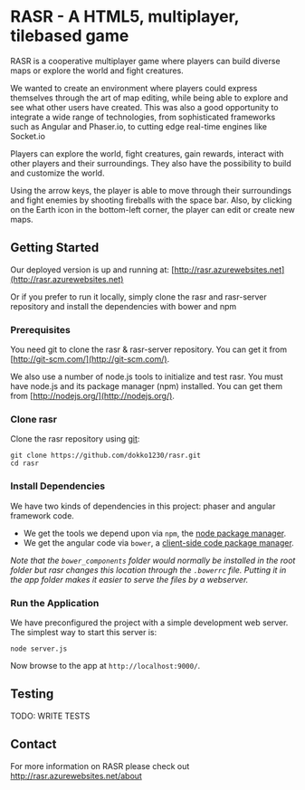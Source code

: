 # RASR - A HTML5, multiplayer, tilebased game

RASR is a cooperative multiplayer game where players can build diverse maps or explore the world and fight creatures. 

We wanted to create an environment where players could express themselves through the art of map editing, while being able to explore and see what other users have created. This was also a good opportunity to integrate a wide range of technologies, from sophisticated frameworks such as Angular and Phaser.io, to cutting edge real-time engines like Socket.io

Players can explore the world, fight creatures, gain rewards, interact with other players and their surroundings.
They also have the possibility to build and customize the world.

Using the arrow keys, the player is able to move through their surroundings and fight enemies by shooting fireballs with the space bar. Also, by clicking on the Earth icon in the bottom-left corner, the player can edit or create new maps.

## Getting Started

Our deployed version is up and running at: [http://rasr.azurewebsites.net](http://rasr.azurewebsites.net)

Or if you prefer to run it locally, simply clone the rasr and rasr-server repository and install the dependencies with bower and npm

### Prerequisites

You need git to clone the rasr & rasr-server repository. You can get it from
[http://git-scm.com/](http://git-scm.com/).

We also use a number of node.js tools to initialize and test rasr. You must have node.js and
its package manager (npm) installed.  You can get them from [http://nodejs.org/](http://nodejs.org/).

### Clone rasr

Clone the rasr repository using [git][git]:

```
git clone https://github.com/dokko1230/rasr.git
cd rasr
```

### Install Dependencies

We have two kinds of dependencies in this project: phaser and angular framework code.

* We get the tools we depend upon via `npm`, the [node package manager][npm].
* We get the angular code via `bower`, a [client-side code package manager][bower].

*Note that the `bower_components` folder would normally be installed in the root folder but
rasr changes this location through the `.bowerrc` file.  Putting it in the app folder makes
it easier to serve the files by a webserver.*

### Run the Application

We have preconfigured the project with a simple development web server.  The simplest way to start
this server is:

```
node server.js
```

Now browse to the app at `http://localhost:9000/`.

## Testing

TODO: WRITE TESTS

## Contact

For more information on RASR please check out http://rasr.azurewebsites.net/about

[git]: http://git-scm.com/
[bower]: http://bower.io
[npm]: https://www.npmjs.org/
[node]: http://nodejs.org
[protractor]: https://github.com/angular/protractor
[jasmine]: http://pivotal.github.com/jasmine/
[karma]: http://karma-runner.github.io
[travis]: https://travis-ci.org/
[http-server]: https://github.com/nodeapps/http-server
